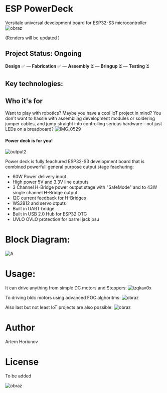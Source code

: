 # ESP PowerDeck
Versitale universal development board for ESP32-S3 microcontroller
![obraz](https://github.com/user-attachments/assets/08d07e94-f667-4e3d-b2f2-bb6765c9d6aa)

(Renders will be updated )
## Project Status: **Ongoing**  
**Design** ✅ — **Fabrication** ✅ — **Assembly** ⏳ — **Bringup** ⏳ — **Testing** ⏳  
## Key technologies:

## Who it's for
Want to play with robotics? Maybe you have a cool IoT project in mind? You don't want to hassle with assembling development modules or soldering jumper cables, and jump straight into controlling serious hardware—not just LEDs on a breadboard?
![IMG_0529](https://github.com/user-attachments/assets/1b720cb2-0185-450e-9e21-42a47148bf55)

#### Power deck is for you! 
![output2](https://github.com/user-attachments/assets/fc9b3f71-561d-4b67-81a1-366395ce9bcb)

Power deck is fully feachured ESP32-S3 development board that is combined powerfull general purpose output stage feachuring:
- 60W Power delivery input
- High power 5V and 3.3V line outputs
- 3 Channel H-Bridge power output stage with "SafeMode" and to 43W single channel H-Bridge output
- I2C current feedback for H-Bridges
- WS2812 and servo otputs
- Built in UART bridge
- Built in USB 2.0 Hub for ESP32 OTG
- UVLO OVLO protection for barrel jack psu
  

# Block Diagram:
![A](https://github.com/user-attachments/assets/0f6e04cd-4d5c-4cff-a85c-b0d7c32d4d47)

# Usage:
It can drive anything from simple DC motors and Steppers:
![izqkav0x](https://github.com/user-attachments/assets/68e5c6d6-ec44-4ee6-85e5-f753d74adff7)


To driving bldc motors using advanced FOC alghoritms:
![obraz](https://github.com/user-attachments/assets/bcb69318-e909-427b-b0d2-ab22bb23a90a)


Also last but not least IoT projects are also possible:
![obraz](https://github.com/user-attachments/assets/893836ca-7ce9-46b9-a18b-a52b847b0997)




# Author
Artem Horiunov
# License 
To be added

![obraz](https://github.com/user-attachments/assets/891f0dc1-850b-4db7-9c5c-65979c691b0b)
